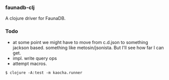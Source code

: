 
### faunadb-clj

A clojure driver for FaunaDB.


### Todo

- at some point we might have to move from c.d.json to something jackson based.
something like metosin/jsonista. But I'll see how far I can get.
- impl. write query ops
- attempt macros.

```
$ clojure -A:test -m kaocha.runner
```